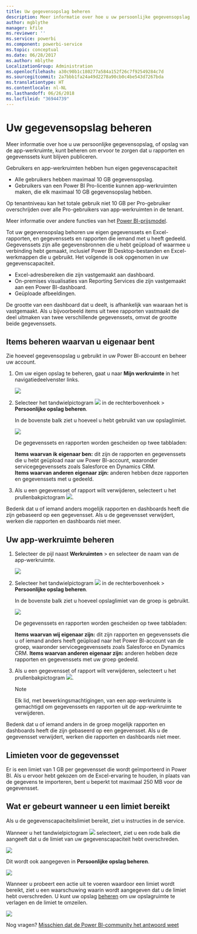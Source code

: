 ```yaml
---
title: Uw gegevensopslag beheren
description: Meer informatie over hoe u uw persoonlijke gegevensopslag, of opslag van de app-werkruimte, kunt beheren om ervoor te zorgen dat u rapporten en gegevenssets kunt blijven publiceren.
author: mgblythe
manager: kfile
ms.reviewer: ''
ms.service: powerbi
ms.component: powerbi-service
ms.topic: conceptual
ms.date: 06/28/2017
ms.author: mblythe
LocalizationGroup: Administration
ms.openlocfilehash: a30c90b1c180277a584a152f26c7f92549284c7d
ms.sourcegitcommit: 2a7bbb1fa24a49d2278a90cb0c4be543d7267bda
ms.translationtype: HT
ms.contentlocale: nl-NL
ms.lasthandoff: 06/26/2018
ms.locfileid: "36944739"
---
```

# <a name="manage-your-data-storage"></a>Uw gegevensopslag beheren
Meer informatie over hoe u uw persoonlijke gegevensopslag, of opslag van de app-werkruimte, kunt beheren om ervoor te zorgen dat u rapporten en gegevenssets kunt blijven publiceren.

Gebruikers en app-werkruimten hebben hun eigen gegevenscapaciteit

* Alle gebruikers hebben maximaal 10 GB gegevensopslag.
* Gebruikers van een Power BI Pro-licentie kunnen app-werkruimten maken, die elk maximaal 10 GB gegevensopslag hebben.

Op tenantniveau kan het totale gebruik niet 10 GB per Pro-gebruiker overschrijden over alle Pro-gebruikers van app-werkruimten in de tenant.

Meer informatie over andere functies van het [Power BI-prijsmodel](https://powerbi.microsoft.com/pricing).

Tot uw gegevensopslag behoren uw eigen gegevenssets en Excel-rapporten, en gegevenssets en rapporten die iemand met u heeft gedeeld. Gegevenssets zijn alle gegevensbronnen die u hebt geüpload of waarmee u verbinding hebt gemaakt, inclusief Power BI Desktop-bestanden en Excel-werkmappen die u gebruikt. Het volgende is ook opgenomen in uw gegevenscapaciteit.

* Excel-adresbereiken die zijn vastgemaakt aan dashboard.
* On-premises visualisaties van Reporting Services die zijn vastgemaakt aan een Power BI-dashboard.
* Geüploade afbeeldingen.

De grootte van een dashboard dat u deelt, is afhankelijk van waaraan het is vastgemaakt. Als u bijvoorbeeld items uit twee rapporten vastmaakt die deel uitmaken van twee verschillende gegevenssets, omvat de grootte beide gegevenssets.

<a name="manage"/>

## <a name="manage-items-owned-by-you"></a>Items beheren waarvan u eigenaar bent
Zie hoeveel gegevensopslag u gebruikt in uw Power BI-account en beheer uw account.

1. Om uw eigen opslag te beheren, gaat u naar **Mijn werkruimte** in het navigatiedeelvenster links.
   
    ![](media/service-admin-manage-your-data-storage-in-power-bi/pbi_myworkspace.png)
2. Selecteer het tandwielpictogram ![](media/service-admin-manage-your-data-storage-in-power-bi/pbi_gearicon.png) in de rechterbovenhoek \> **Persoonlijke opslag beheren**.
   
    In de bovenste balk ziet u hoeveel u hebt gebruikt van uw opslaglimiet.
   
    ![](media/service-admin-manage-your-data-storage-in-power-bi/pbi_persnlstorage.png)
   
    De gegevenssets en rapporten worden gescheiden op twee tabbladen:
   
    **Items waarvan ik eigenaar ben:** dit zijn de rapporten en gegevenssets die u hebt geüpload naar uw Power BI-account, waaronder servicegegevenssets zoals Salesforce en Dynamics CRM.  
    **Items waarvan anderen eigenaar zijn:** anderen hebben deze rapporten en gegevenssets met u gedeeld.
3. Als u een gegevensset of rapport wilt verwijderen, selecteert u het prullenbakpictogram ![](media/service-admin-manage-your-data-storage-in-power-bi/pbi_deleteicon.png).

Bedenk dat u of iemand anders mogelijk rapporten en dashboards heeft die zijn gebaseerd op een gegevensset. Als u de gegevensset verwijdert, werken die rapporten en dashboards niet meer.

## <a name="manage-your-app-workspace"></a>Uw app-werkruimte beheren
1. Selecteer de pijl naast **Werkruimten** \> en selecteer de naam van de app-werkruimte.
   
    ![](media/service-admin-manage-your-data-storage-in-power-bi/pbi_groupworkspaces.png)
2. Selecteer het tandwielpictogram ![](media/service-admin-manage-your-data-storage-in-power-bi/pbi_gearicon.png) in de rechterbovenhoek \> **Persoonlijke opslag beheren**.
   
    In de bovenste balk ziet u hoeveel opslaglimiet van de groep is gebruikt.
   
    ![](media/service-admin-manage-your-data-storage-in-power-bi/pbi_groupstorage.png)
   
    De gegevenssets en rapporten worden gescheiden op twee tabbladen:
   
    **Items waarvan wij eigenaar zijn:** dit zijn rapporten en gegevenssets die u of iemand anders heeft geüpload naar het Power BI-account van de groep, waaronder servicegegevenssets zoals Salesforce en Dynamics CRM.
    **Items waarvan anderen eigenaar zijn:** anderen hebben deze rapporten en gegevenssets met uw groep gedeeld.
3. Als u een gegevensset of rapport wilt verwijderen, selecteert u het prullenbakpictogram ![](media/service-admin-manage-your-data-storage-in-power-bi/pbi_deleteicon.png).
   
   > [!NOTE]
   > Elk lid, met bewerkingsmachtigingen, van een app-werkruimte is gemachtigd om gegevenssets en rapporten uit de app-werkruimte te verwijderen.
   > 
   > 

Bedenk dat u of iemand anders in de groep mogelijk rapporten en dashboards heeft die zijn gebaseerd op een gegevensset. Als u de gegevensset verwijdert, werken die rapporten en dashboards niet meer.

## <a name="dataset-limits"></a>Limieten voor de gegevensset
Er is een limiet van 1 GB per gegevensset die wordt geïmporteerd in Power BI. Als u ervoor hebt gekozen om de Excel-ervaring te houden, in plaats van de gegevens te importeren, bent u beperkt tot maximaal 250 MB voor de gegevensset.

## <a name="what-happens-when-you-hit-a-limit"></a>Wat er gebeurt wanneer u een limiet bereikt
Als u de gegevenscapaciteitslimiet bereikt, ziet u instructies in de service. 

Wanneer u het tandwielpictogram ![](media/service-admin-manage-your-data-storage-in-power-bi/pbi_gearicon.png) selecteert, ziet u een rode balk die aangeeft dat u de limiet van uw gegevenscapaciteit hebt overschreden.

![](media/service-admin-manage-your-data-storage-in-power-bi/manage-storage-limit.png)

Dit wordt ook aangegeven in **Persoonlijke opslag beheren**.

 ![](media/service-admin-manage-your-data-storage-in-power-bi/manage-storage-limit2.png)

 Wanneer u probeert een actie uit te voeren waardoor een limiet wordt bereikt, ziet u een waarschuwing waarin wordt aangegeven dat u de limiet hebt overschreden. U kunt uw opslag [beheren](#manage) om uw opslagruimte te verlagen en de limiet te omzeilen.

 ![](media/service-admin-manage-your-data-storage-in-power-bi/powerbi-pro-over-limit.png)

 Nog vragen? [Misschien dat de Power BI-community het antwoord weet](http://community.powerbi.com/)

